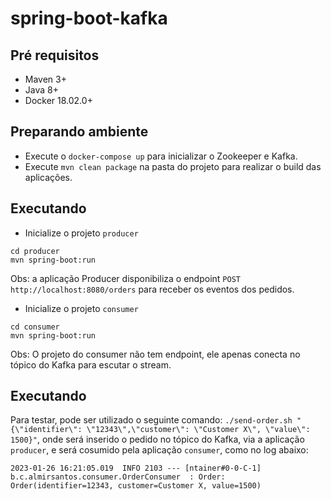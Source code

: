 # spring-boot-kafka

## Pré requisitos

- Maven 3+
- Java 8+
- Docker 18.02.0+ 

## Preparando ambiente

- Execute o `docker-compose up` para inicializar o Zookeeper e Kafka.
- Execute `mvn clean package` na pasta do projeto para realizar o build das aplicações.

## Executando 

- Inicialize o projeto `producer`
````
cd producer
mvn spring-boot:run
````

Obs: a aplicação Producer disponibiliza o endpoint `POST http://localhost:8080/orders` para receber os eventos dos pedidos.


-  Inicialize o projeto `consumer`
````
cd consumer
mvn spring-boot:run
````
Obs: O projeto do consumer não tem endpoint, ele apenas conecta no tópico do Kafka para escutar o stream.


## Executando 


Para testar, pode ser utilizado o seguinte comando: `./send-order.sh "{\"identifier\": \"12343\",\"customer\": \"Customer X\", \"value\": 1500}"`, onde será inserido o pedido no tópico do Kafka, via a aplicação `producer`, e será cosumido pela aplicação `consumer`, como no log abaixo:
````
2023-01-26 16:21:05.019  INFO 2103 --- [ntainer#0-0-C-1] b.c.almirsantos.consumer.OrderConsumer  : Order: Order(identifier=12343, customer=Customer X, value=1500)
````
